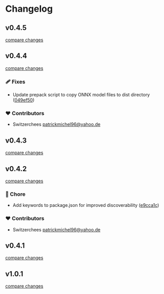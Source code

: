 # Changelog


## v0.4.5

[compare changes](https://github.com/SwitzerChees/nuxt-document-scanner/compare/v0.4.4...v0.4.5)

## v0.4.4

[compare changes](https://github.com/SwitzerChees/nuxt-document-scanner/compare/v0.4.3...v0.4.4)

### 🩹 Fixes

- Update prepack script to copy ONNX model files to dist directory ([049ef50](https://github.com/SwitzerChees/nuxt-document-scanner/commit/049ef50))

### ❤️ Contributors

- Switzerchees <patrickmichel96@yahoo.de>

## v0.4.3

[compare changes](https://github.com/SwitzerChees/nuxt-document-scanner/compare/v0.4.2...v0.4.3)

## v0.4.2

[compare changes](https://github.com/SwitzerChees/nuxt-document-scanner/compare/v0.4.1...v0.4.2)

### 🏡 Chore

- Add keywords to package.json for improved discoverability ([e9cca1c](https://github.com/SwitzerChees/nuxt-document-scanner/commit/e9cca1c))

### ❤️ Contributors

- Switzerchees <patrickmichel96@yahoo.de>

## v0.4.1

[compare changes](https://github.com/SwitzerChees/nuxt-document-scanner/compare/v1.0.1...v0.4.1)

## v1.0.1

[compare changes](https://github.com/switzerchees/nuxt-document-scanner/compare/0.1...v1.0.1)

